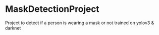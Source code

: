 # MaskDetectionProject
Project to detect if a person is wearing a mask or not trained on yolov3 &amp; darknet
